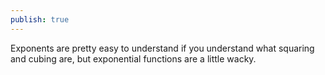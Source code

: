 ```yaml
---
publish: true
---
```


Exponents are pretty easy to understand if you understand what squaring and cubing are, but exponential functions are a little wacky.
